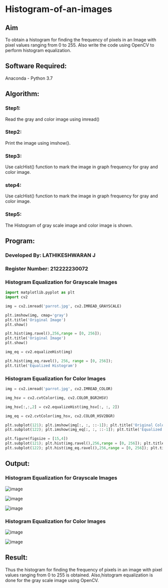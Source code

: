 # Histogram-of-an-images
## Aim
To obtain a histogram for finding the frequency of pixels in an Image with pixel values ranging from 0 to 255. Also write the code using OpenCV to perform histogram equalization.

## Software Required:
Anaconda - Python 3.7

## Algorithm:
### Step1:
Read the gray and color image using imread()

### Step2:
Print the image using imshow().



### Step3:
Use calcHist() function to mark the image in graph frequency for gray and color image.

### step4:
Use calcHist() function to mark the image in graph frequency for gray and color image.

### Step5:
The Histogram of gray scale image and color image is shown.


## Program:

### Developed By: LATHIKESHWARAN J
### Register Number: 212222230072

### Histogram Equalization for Grayscale Images
```py
import matplotlib.pyplot as plt 
import cv2

img = cv2.imread('parrot.jpg', cv2.IMREAD_GRAYSCALE)

plt.imshow(img, cmap='gray')
plt.title('Original Image')
plt.show()

plt.hist(img.ravel(),256,range = [0, 256]);
plt.title('Original Image')
plt.show()

img_eq = cv2.equalizeHist(img)

plt.hist(img_eq.ravel(), 256, range = [0, 256]); 
plt.title('Equalized Histogram')
```
### Histogram Equalization for Color Images
```py
img = cv2.imread('parrot.jpg', cv2.IMREAD_COLOR)

img_hsv = cv2.cvtColor(img, cv2.COLOR_BGR2HSV)

img_hsv[:,:,2] = cv2.equalizeHist(img_hsv[:, :, 2])

img_eq = cv2.cvtColor(img_hsv, cv2.COLOR_HSV2BGR)

plt.subplot(121); plt.imshow(img[:, :, ::-1]); plt.title('Original Color Image')
plt.subplot(122); plt.imshow(img_eq[:, :, ::-1]); plt.title('Equalized Image')

plt.figure(figsize = [15,4])
plt.subplot(121); plt.hist(img.ravel(),256,range = [0, 256]); plt.title('Original Image')
plt.subplot(122); plt.hist(img_eq.ravel(),256,range = [0, 256]); plt.title('Histogram Equalized')
```

## Output:
### Histogram Equalization for Grayscale Images
![image](https://github.com/user-attachments/assets/e138462c-b20a-41a3-82eb-929716204565)

![image](https://github.com/user-attachments/assets/7eaf064c-1e11-467c-9d97-64b77a95ac2d)

![image](https://github.com/user-attachments/assets/ab225c9a-6122-4e84-86c1-22dba4e8c8d2)









### Histogram Equalization for Color Images
![image](https://github.com/user-attachments/assets/3c3f5804-88f1-44f0-a6b5-b93d6ac6002c)

![image](https://github.com/user-attachments/assets/74dbd05d-f7a2-446a-9b8e-bce9b05db2bc)






## Result: 
Thus the histogram for finding the frequency of pixels in an image with pixel values ranging from 0 to 255 is obtained. Also,histogram equalization is done for the gray scale image using OpenCV.
